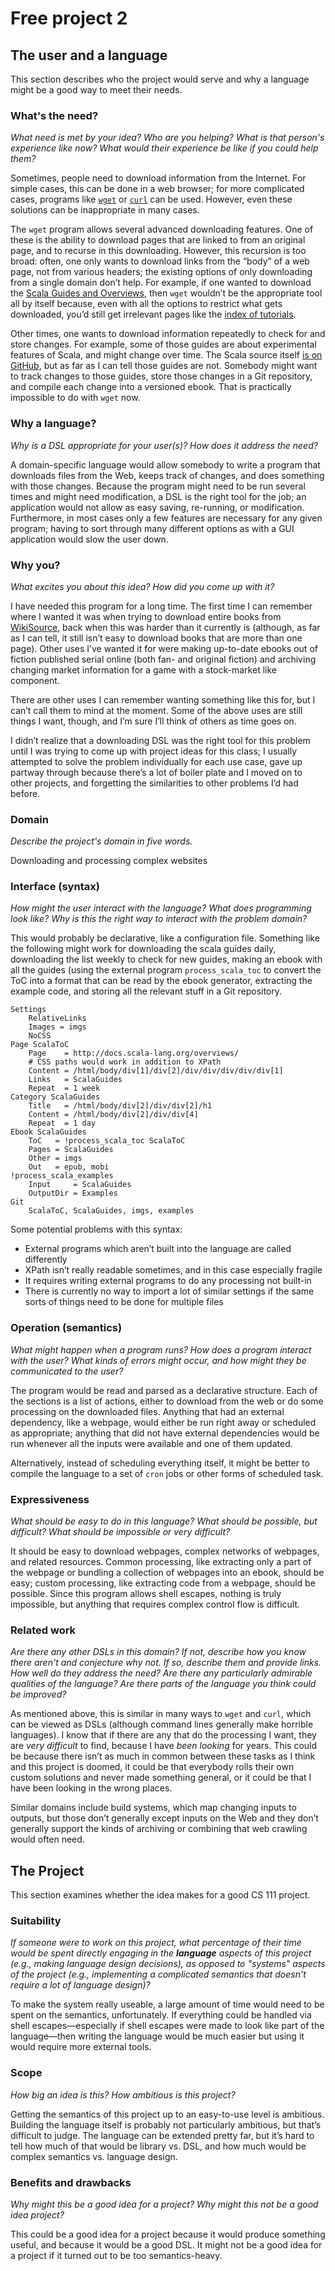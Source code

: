 # Free project 2


## The user and a language
This section describes who the project would serve and why a language might be a
good way to meet their needs.


### What's the need?
_What need is met by your idea? Who are you helping? What is that person's
experience like now? What would their experience be like if you could help 
them?_

Sometimes, people need to download information from the Internet. For simple
cases, this can be done in a web browser; for more complicated cases, programs
like [`wget`](https://www.gnu.org/software/wget/) or
[`curl`](http://curl.haxx.se/) can be used. However, even these solutions can be
inappropriate in many cases.

The `wget` program allows several advanced downloading features. One of these is
the ability to download pages that are linked to from an original page, and to
recurse in this downloading. However, this recursion is too broad: often, one
only wants to download links from the “body” of a web page, not from various
headers; the existing options of only downloading from a single domain don’t
help. For example, if one wanted to download the
[Scala Guides and Overviews](http://docs.scala-lang.org/overviews/), then `wget`
wouldn’t be the appropriate tool all by itself because, even with all the
options to restrict what gets downloaded, you’d still get irrelevant pages like
the [index of tutorials](http://docs.scala-lang.org/tutorials/).

Other times, one wants to download information repeatedly to check for and
store changes. For example, some of those guides are about experimental features
of Scala, and might change over time. The Scala source itself
[is on GitHub](https://github.com/scala/scala), but as far as I can tell those
guides are not. Somebody might want to track changes to those guides, store
those changes in a Git repository, and compile each change into a versioned
ebook. That is practically impossible to do with `wget` now.

### Why a language?
_Why is a DSL appropriate for your user(s)? How does it address the need?_

A domain-specific language would allow somebody to write a program that
downloads files from the Web, keeps track of changes, and does something with
those changes. Because the program might need to be run several times and might
need modification, a DSL is the right tool for the job; an application would not
allow as easy saving, re-running, or modification. Furthermore, in most cases
only a few features are necessary for any given program; having to sort through
many different options as with a GUI application would slow the user down.

### Why you?
_What excites you about this idea? How did you come up with it?_

I have needed this program for a long time. The first time I can remember where
I wanted it was when trying to download entire books from
[WikiSource](https://en.wikisource.org/wiki/Main_Page), back when this was
harder than it currently is (although, as far as I can tell, it still isn’t easy
to download books that are more than one page). Other uses I’ve wanted it for
were making up-to-date ebooks out of fiction published serial online (both fan-
and original fiction) and archiving changing market information for a game with
a stock-market like component.

There are other uses I can remember wanting something like this for, but I can’t
call them to mind at the moment. Some of the above uses are still things I want,
though, and I’m sure I’ll think of others as time goes on.

I didn’t realize that a downloading DSL was the right tool for this problem
until I was trying to come up with project ideas for this class; I usually
attempted to solve the problem individually for each use case, gave up partway
through because there’s a lot of boiler plate and I moved on to other projects,
and forgetting the similarities to other problems I’d had before.

### Domain
_Describe the project's domain in five words._

Downloading and processing complex websites

### Interface (syntax)
_How might the user interact with the language? What does programming look 
like? Why is this the right way to interact with the problem domain?_ 

This would probably be declarative, like a configuration file. Something like
the following might work for downloading the scala guides daily, downloading the
list weekly to check for new guides, making an ebook with all the guides (using
the external program `process_scala_toc` to convert the ToC into a format that
can be read by the ebook generator, extracting the example code, and storing all
the relevant stuff in a Git repository.

```
Settings
	RelativeLinks
	Images = imgs
	NoCSS
Page ScalaToC
	Page    = http://docs.scala-lang.org/overviews/
	# CSS paths would work in addition to XPath
	Content = /html/body/div[1]/div[2]/div/div/div/div/div[1]
	Links   = ScalaGuides
	Repeat  = 1 week
Category ScalaGuides
	Title   = /html/body/div[2]/div/div[2]/h1
	Content = /html/body/div[2]/div/div[4]
	Repeat  = 1 day
Ebook ScalaGuides
	ToC   = !process_scala_toc ScalaToC
	Pages = ScalaGuides
	Other = imgs
	Out   = epub, mobi
!process_scala_examples
	Input     = ScalaGuides
	OutputDir = Examples
Git
	ScalaToC, ScalaGuides, imgs, examples
```

Some potential problems with this syntax:

* External programs which aren’t built into the language are called differently
* XPath isn’t really readable sometimes, and in this case especially fragile
* It requires writing external programs to do any processing not built-in
* There is currently no way to import a lot of similar settings if the same
  sorts of things need to be done for multiple files

### Operation (semantics)
_What might happen when a program runs? How does a program interact with the
user? What kinds of errors might occur, and how might they be communicated to
the user?_

The program would be read and parsed as a declarative structure. Each of the
sections is a list of actions, either to download from the web or do some
processing on the downloaded files. Anything that had an external dependency,
like a webpage, would either be run right away or scheduled as appropriate;
anything that did not have external dependencies would be run whenever all the
inputs were available and one of them updated.

Alternatively, instead of scheduling everything itself, it might be better to
compile the language to a set of `cron` jobs or other forms of scheduled task.

### Expressiveness
_What should be easy to do in this language? What should be possible, but
difficult? What should be impossible or very difficult?_

It should be easy to download webpages, complex networks of webpages, and
related resources. Common processing, like extracting only a part of the webpage
or bundling a collection of webpages into an ebook, should be easy; custom
processing, like extracting code from a webpage, should be possible. Since this
program allows shell escapes, nothing is truly impossible, but anything that
requires complex control flow is difficult.

### Related work
_Are there any other DSLs in this domain? If not, describe how you know there
aren't and conjecture why not. If so, describe them and provide links. How well 
do they address the need? Are there any particularly admirable qualities of the
language? Are there parts of the language you think could be improved?_

As mentioned above, this is similar in many ways to `wget` and `curl`, which can
be viewed as DSLs (although command lines generally make horrible languages). I
know that if there are any that do the processing I want, they are *very
difficult* to find, because I have *been looking* for years. This could be
because there isn’t as much in common between these tasks as I think and this
project is doomed, it could be that everybody rolls their own custom solutions
and never made something general, or it could be that I have been looking in the
wrong places.

Similar domains include build systems, which map changing inputs to outputs, but
those don’t generally except inputs on the Web and they don’t generally support
the kinds of archiving or combining that web crawling would often need.

## The Project
This section examines whether the idea makes for a good CS 111 project.


### Suitability
_If someone were to work on this project, what percentage of their time would be
spent directly engaging in the **language** aspects of this project (e.g.,
making language design decisions), as opposed to "systems" aspects of the
project (e.g., implementing a complicated semantics that doesn't require a lot
of language design)?_

To make the system really useable, a large amount of time would need to be spent
on the semantics, unfortunately. If everything could be handled via shell
escapes—especially if shell escapes were made to look like part of the
language—then writing the language would be much easier but using it would
require more external tools.

### Scope
_How big an idea is this? How ambitious is this project?_

Getting the semantics of this project up to an easy-to-use level is ambitious.
Building the language itself is probably not particularly ambitious, but that’s
difficult to judge. The language can be extended pretty far, but it’s hard to
tell how much of that would be library vs. DSL, and how much would be complex
semantics vs. language design.

### Benefits and drawbacks
_Why might this be a good idea for a project? Why might this not be a good idea 
project?_

This could be a good idea for a project because it would produce something
useful, and because it would be a good DSL. It might not be a good idea for a
project if it turned out to be too semantics-heavy.
